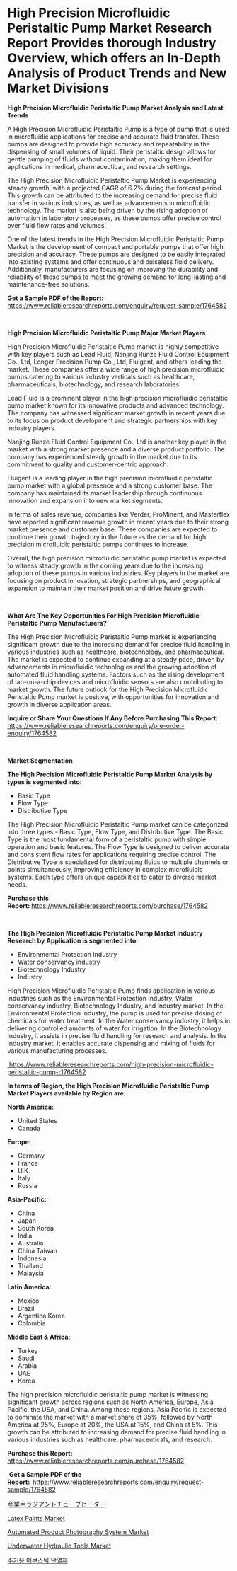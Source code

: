 <p><h1>High Precision Microfluidic Peristaltic Pump Market Research Report Provides thorough Industry Overview, which offers an In-Depth Analysis of Product Trends and New Market Divisions</h1></p><p><strong>High Precision Microfluidic Peristaltic Pump Market Analysis and Latest Trends</strong></p>
<p><p>A High Precision Microfluidic Peristaltic Pump is a type of pump that is used in microfluidic applications for precise and accurate fluid transfer. These pumps are designed to provide high accuracy and repeatability in the dispensing of small volumes of liquid. Their peristaltic design allows for gentle pumping of fluids without contamination, making them ideal for applications in medical, pharmaceutical, and research settings.</p><p>The High Precision Microfluidic Peristaltic Pump Market is experiencing steady growth, with a projected CAGR of 6.2% during the forecast period. This growth can be attributed to the increasing demand for precise fluid transfer in various industries, as well as advancements in microfluidic technology. The market is also being driven by the rising adoption of automation in laboratory processes, as these pumps offer precise control over fluid flow rates and volumes.</p><p>One of the latest trends in the High Precision Microfluidic Peristaltic Pump Market is the development of compact and portable pumps that offer high precision and accuracy. These pumps are designed to be easily integrated into existing systems and offer continuous and pulseless fluid delivery. Additionally, manufacturers are focusing on improving the durability and reliability of these pumps to meet the growing demand for long-lasting and maintenance-free solutions.</p></p>
<p><strong>Get a Sample PDF of the Report:&nbsp;</strong> <a href="https://www.reliableresearchreports.com/enquiry/request-sample/1764582">https://www.reliableresearchreports.com/enquiry/request-sample/1764582</a></p>
<p>&nbsp;</p>
<p><strong>High Precision Microfluidic Peristaltic Pump Major Market Players</strong></p>
<p><p>High Precision Microfluidic Peristaltic Pump market is highly competitive with key players such as Lead Fluid, Nanjing Runze Fluid Control Equipment Co., Ltd, Longer Precision Pump Co., Ltd, Fluigent, and others leading the market. These companies offer a wide range of high precision microfluidic pumps catering to various industry verticals such as healthcare, pharmaceuticals, biotechnology, and research laboratories.</p><p>Lead Fluid is a prominent player in the high precision microfluidic peristaltic pump market known for its innovative products and advanced technology. The company has witnessed significant market growth in recent years due to its focus on product development and strategic partnerships with key industry players.</p><p>Nanjing Runze Fluid Control Equipment Co., Ltd is another key player in the market with a strong market presence and a diverse product portfolio. The company has experienced steady growth in the market due to its commitment to quality and customer-centric approach.</p><p>Fluigent is a leading player in the high precision microfluidic peristaltic pump market with a global presence and a strong customer base. The company has maintained its market leadership through continuous innovation and expansion into new market segments.</p><p>In terms of sales revenue, companies like Verder, ProMinent, and Masterflex have reported significant revenue growth in recent years due to their strong market presence and customer base. These companies are expected to continue their growth trajectory in the future as the demand for high precision microfluidic peristaltic pumps continues to increase.</p><p>Overall, the high precision microfluidic peristaltic pump market is expected to witness steady growth in the coming years due to the increasing adoption of these pumps in various industries. Key players in the market are focusing on product innovation, strategic partnerships, and geographical expansion to maintain their market position and drive future growth.</p></p>
<p>&nbsp;</p>
<p><strong>What Are The Key Opportunities For High Precision Microfluidic Peristaltic Pump Manufacturers?</strong></p>
<p><p>The High Precision Microfluidic Peristaltic Pump market is experiencing significant growth due to the increasing demand for precise fluid handling in various industries such as healthcare, biotechnology, and pharmaceutical. The market is expected to continue expanding at a steady pace, driven by advancements in microfluidic technologies and the growing adoption of automated fluid handling systems. Factors such as the rising development of lab-on-a-chip devices and microfluidic sensors are also contributing to market growth. The future outlook for the High Precision Microfluidic Peristaltic Pump market is positive, with opportunities for innovation and growth in diverse application areas.</p></p>
<p><strong>Inquire or Share Your Questions If Any Before Purchasing This Report:</strong> <a href="https://www.reliableresearchreports.com/enquiry/pre-order-enquiry/1764582">https://www.reliableresearchreports.com/enquiry/pre-order-enquiry/1764582</a></p>
<p>&nbsp;</p>
<p><strong>Market Segmentation</strong></p>
<p><strong>The High Precision Microfluidic Peristaltic Pump Market Analysis by types is segmented into:</strong></p>
<p><ul><li>Basic Type</li><li>Flow Type</li><li>Distributive Type</li></ul></p>
<p><p>The High Precision Microfluidic Peristaltic Pump market can be categorized into three types - Basic Type, Flow Type, and Distributive Type. The Basic Type is the most fundamental form of a peristaltic pump with simple operation and basic features. The Flow Type is designed to deliver accurate and consistent flow rates for applications requiring precise control. The Distributive Type is specialized for distributing fluids to multiple channels or points simultaneously, improving efficiency in complex microfluidic systems. Each type offers unique capabilities to cater to diverse market needs.</p></p>
<p><strong>Purchase this Report:&nbsp;</strong><a href="https://www.reliableresearchreports.com/purchase/1764582">https://www.reliableresearchreports.com/purchase/1764582</a></p>
<p>&nbsp;</p>
<p><strong>The High Precision Microfluidic Peristaltic Pump Market Industry Research by Application is segmented into:</strong></p>
<p><ul><li>Environmental Protection Industry</li><li>Water conservancy industry</li><li>Biotechnology Industry</li><li>Industry</li></ul></p>
<p><p>High Precision Microfluidic Peristaltic Pump finds application in various industries such as the Environmental Protection Industry, Water conservancy industry, Biotechnology Industry, and Industry market. In the Environmental Protection Industry, the pump is used for precise dosing of chemicals for water treatment. In the Water conservancy industry, it helps in delivering controlled amounts of water for irrigation. In the Biotechnology Industry, it assists in precise fluid handling for research and analysis. In the Industry market, it enables accurate dispensing and mixing of fluids for various manufacturing processes.</p></p>
<p><a href="https://www.reliableresearchreports.com/high-precision-microfluidic-peristaltic-pump-r1764582">&nbsp;https://www.reliableresearchreports.com/high-precision-microfluidic-peristaltic-pump-r1764582</a></p>
<p><strong>In terms of Region, the High Precision Microfluidic Peristaltic Pump Market Players available by Region are:</strong></p>
<p>
    <p> <strong> North America: </strong>
        <ul>
            <li>United States</li>
            <li>Canada</li>
        </ul>
        </p> 
    <p> <strong> Europe: </strong>
        <ul>
            <li>Germany</li>
            <li>France</li>
            <li>U.K.</li>
            <li>Italy</li>
            <li>Russia</li>
        </ul>
        </p> 
    <p> <strong> Asia-Pacific: </strong>
        <ul>
            <li>China</li>
            <li>Japan</li>
            <li>South Korea</li>
            <li>India</li>
            <li>Australia</li>
            <li>China Taiwan</li>
            <li>Indonesia</li>
            <li>Thailand</li>
            <li>Malaysia</li>
        </ul>
        </p> 
    <p> <strong> Latin America: </strong>
        <ul>
            <li>Mexico</li>
            <li>Brazil</li>
            <li>Argentina Korea</li>
            <li>Colombia</li>
        </ul>
        </p> 
    <p> <strong> Middle East & Africa: </strong>
        <ul>
            <li>Turkey</li>
            <li>Saudi</li>
            <li>Arabia</li>
            <li>UAE</li>
            <li>Korea</li>
        </ul>
    </p>
    </p>
<p><p>The high precision microfluidic peristaltic pump market is witnessing significant growth across regions such as North America, Europe, Asia Pacific, the USA, and China. Among these regions, Asia Pacific is expected to dominate the market with a market share of 35%, followed by North America at 25%, Europe at 20%, the USA at 15%, and China at 5%. This growth can be attributed to increasing demand for precise fluid handling in various industries such as healthcare, pharmaceuticals, and research.</p></p>
<p><strong>Purchase this Report: </strong><a href="https://www.reliableresearchreports.com/purchase/1764582">https://www.reliableresearchreports.com/purchase/1764582</a></p>
<p>&nbsp;<strong>Get a Sample PDF of the Report:&nbsp;&nbsp;</strong><a href="https://www.reliableresearchreports.com/enquiry/request-sample/1764582">https://www.reliableresearchreports.com/enquiry/request-sample/1764582</a></p>
<p><strong></strong></p>
<p><p><a href="https://github.com/pepo3k/Market-Research-Report-List-1/blob/main/638102739720.md">産業用ラジアントチューブヒーター</a></p><p><a href="https://issuu.com/reportprime-2/docs/latex-paints-market-size-2030.pptx">Latex Paints Market</a></p><p><a href="https://github.com/abdelrhmankishk22/Market-Research-Report-List-4/blob/main/automated-product-photography-system-market.md">Automated Product Photography System Market</a></p><p><a href="https://www.linkedin.com/pulse/underwater-hydraulic-tools-market-size-cagr-trends-2024-2030-dbyrc?trackingId=6%2FZZ1MUys6XSt17lDirEOA%3D%3D">Underwater Hydraulic Tools Market</a></p><p><a href="https://github.com/akzkkws047661437/Market-Research-Report-List-1/blob/main/481012137733.md">주거용 어쿠스틱 단열재</a></p></p>